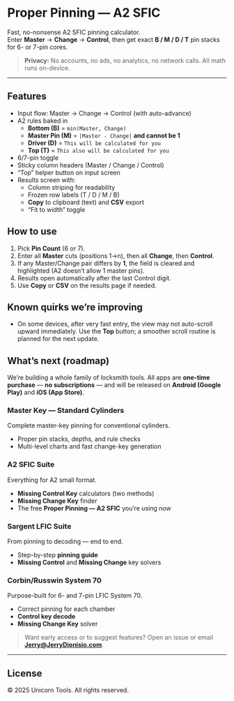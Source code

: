 # Proper Pinning — A2 SFIC

Fast, no-nonsense A2 SFIC pinning calculator.  
Enter **Master** → **Change** → **Control**, then get exact **B / M / D / T** pin stacks for 6- or 7-pin cores.

> **Privacy:** No accounts, no ads, no analytics, no network calls. All math runs on-device.

---

## Features
- Input flow: Master → Change → Control (with auto-advance)
- A2 rules baked in  
  - **Bottom (B)** = `min(Master, Change)`  
  - **Master Pin (M)** = `|Master - Change|` **and cannot be 1**  
  - **Driver (D)** = `This will be calculated for you`
  - **Top (T)** = `This also will be calculated for you`
- 6/7-pin toggle
- Sticky column headers (Master / Change / Control)
- “Top” helper button on input screen
- Results screen with:
  - Column striping for readability
  - Frozen row labels (T / D / M / B)
  - **Copy** to clipboard (text) and **CSV** export
  - “Fit to width” toggle

## How to use
1. Pick **Pin Count** (6 or 7).  
2. Enter all **Master** cuts (positions 1→n), then all **Change**, then **Control**.  
3. If any Master/Change pair differs by **1**, the field is cleared and highlighted (A2 doesn’t allow 1 master pins).  
4. Results open automatically after the last Control digit.  
5. Use **Copy** or **CSV** on the results page if needed.



## Known quirks we’re improving
- On some devices, after very fast entry, the view may not auto-scroll upward immediately. Use the **Top** button; a smoother scroll routine is planned for the next update.


## What’s next (roadmap)

We’re building a whole family of locksmith tools. All apps are **one-time purchase** — **no subscriptions** — and will be released on **Android (Google Play)** and **iOS (App Store)**.

### Master Key — Standard Cylinders
Complete master-key pinning for conventional cylinders.
- Proper pin stacks, depths, and rule checks
- Multi-level charts and fast change-key generation

### A2 SFIC Suite
Everything for A2 small format.
- **Missing Control Key** calculators (two methods)
- **Missing Change Key** finder
- The free **Proper Pinning — A2 SFIC** you’re using now

### Sargent LFIC Suite
From pinning to decoding — end to end.
- Step-by-step **pinning guide**
- **Missing Control** and **Missing Change** key solvers

### Corbin/Russwin System 70
Purpose-built for 6- and 7-pin LFIC System 70.
- Correct pinning for each chamber
- **Control key decode**
- **Missing Change Key** solver

> Want early access or to suggest features? Open an issue or email **Jerry@JerryDionisio.com**.

---

## License
© 2025 Unicorn Tools. All rights reserved.
